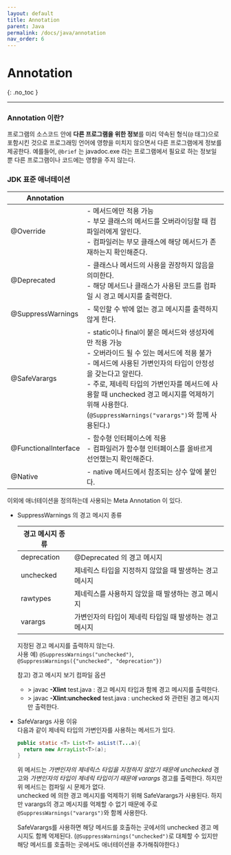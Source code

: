 ```yaml
---
layout: default
title: Annotation
parent: Java
permalink: /docs/java/annotation
nav_order: 6
---
```


# Annotation
{: .no_toc }

---

### Annotation 이란?

프로그램의 소스코드 안에 **다른 프로그램을 위한 정보**를 미리 약속된 형식(`@` 태그)으로 포함시킨 것으로 프로그래밍 언어에 영향을 미치지 않으면서 다른 프로그램에게 정보를 제공한다. 예를들어, `@brief` 는 javadoc.exe 라는 프로그램에서 필요로 하는 정보일 뿐 다른 프로그램이나 코드에는 영향을 주지 않는다.



### JDK 표준 애너테이션

| Annotation           |  |
| -------------------- | ---- |
| @Override            | - 메서드에만 적용 가능<br />- 부모 클래스의 메서드를 오버라이딩할 때 컴파일러에게 알린다.<br />- 컴파일러는 부모 클래스에 해당 메서드가 존재하는지 확인해준다. |
| @Deprecated          | - 클래스나 메서드의 사용을 권장하지 않음을 의미한다.<br />- 해당 메서드나 클래스가 사용된 코드를 컴파일 시 경고 메시지를 출력한다. |
| @SuppressWarnings    | - 묵인할 수 밖에 없는 경고 메시지를 출력하지 않게 한다. |
| @SafeVarargs         | - static이나 final이 붙은 메서드와 생성자에만 적용 가능<br />- 오버라이드 될 수 있는 메서드에 적용 불가<br />- 메서드에 사용된 가변인자의 타입이 안정성을 갖는다고 알린다.<br />- 주로, 제네릭 타입의 가변인자를 메서드에 사용할 때 unchecked 경고 메시지를 억제하기 위해 사용한다. (`@SuppressWarnings("varargs")`와 함께 사용된다.) |
| @FunctionalInterface | - 함수형 인터페이스에 적용<br />- 컴파일러가 함수형 인터페이스를 올바르게 선언했는지 확인해준다. |
| @Native              | - native 메서드에서 참조되는 상수 앞에 붙인다. |

이외에 애너테이션을 정의하는데 사용되는 Meta Annotation 이 있다.

- SuppressWarnings 의 경고 메시지 종류  

  | 경고 메시지 종류 |                                                         |
  | ---------------- | ------------------------------------------------------- |
  | deprecation      | @Deprecated 의 경고 메시지                              |
  | unchecked        | 제네릭스 타입을 지정하지 않았을 때 발생하는 경고 메시지 |
  | rawtypes         | 제네릭스를 사용하지 않았을 때 발생하는 경고 메시지      |
  | varargs          | 가변인자의 타입이 제네릭 타입일 때 발생하는 경고 메시지 |

  지정된 경고 메시지를 출력하지 않는다.  
  사용 예) `@SuppressWarnings("unchecked")`, `@SuppressWarnings({"unchecked", "deprecation"})`

  참고) 경고 메시지 보기 컴파일 옵션

  - \> javac **-Xlint** test.java : 경고 메시지 타입과 함께 경고 메시지를 출력한다.
  - \> javac **-Xlint:unchecked** test.java : unchecked 와 관련된 경고 메시지만 출력한다.

- SafeVarargs 사용 이유  
  다음과 같이 제네릭 타입의 가변인자를 사용하는 메서드가 있다.

  ```java
  public static <T> List<T> asList(T...a){
    return new ArrayList<T>(a);
  }
  ```

  위 메서드는 *가변인자의 제네릭스 타입을 지정하지 않았기 때문에 unchecked* 경고와 *가변인자의 타입이 제네릭 타입이기 때문에 varargs* 경고를 출력한다. 하지만 위 메서드는 컴파일 시 문제가 없다.  
  unchecked 에 의한 경고 메시지를 억제하기 위해 SafeVarargs가 사용된다. 하지만 varargs의 경고 메시지를 억제할 수 없기 때문에 주로 `@SuppressWarnings("varargs")`와 함께 사용한다.

  SafeVarargs를 사용하면 해당 메서드를 호출하는 곳에서의 unchecked 경고 메시지도 함께 억제된다. (`@SuppressWarnings("unchecked")`로 대체할 수 있지만 해당 메서드를 호출하는 곳에서도 애너테이션을 추가해줘야한다.)

